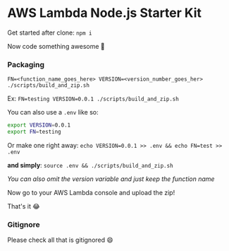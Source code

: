 # AWS Lambda Node.js Starter Kit

Get started after clone: `npm i`

Now code something awesome :rocket:

### Packaging

`FN=<function_name_goes_here> VERSION=<version_number_goes_her> ./scripts/build_and_zip.sh`

Ex: `FN=testing VERSION=0.0.1 ./scripts/build_and_zip.sh`

You can also use a `.env` like so:

```bash
export VERSION=0.0.1
export FN=testing
```

Or make one right away: `echo VERSION=0.0.1 >> .env && echo FN=test >> .env`

**and simply**: `source .env && ./scripts/build_and_zip.sh`

_You can also omit the version variable and just keep the function name_

Now go to your AWS Lambda console and upload the zip!

That's it :joy:

### Gitignore

Please check all that is gitignored :smile:
